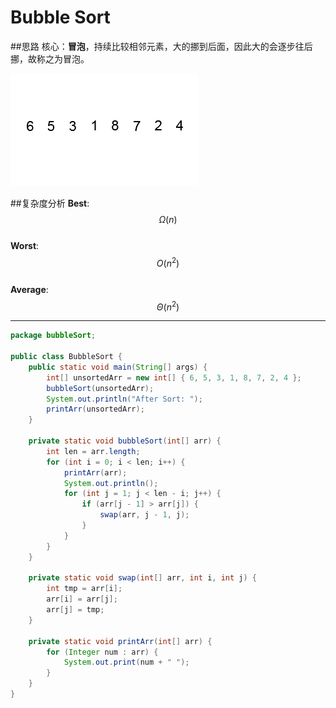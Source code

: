 # Bubble Sort

##思路
核心：**冒泡**，持续比较相邻元素，大的挪到后面，因此大的会逐步往后挪，故称之为冒泡。

![](bubble_sort.gif)

##复杂度分析
**Best**: $$\Omega (n)$$  
**Worst**: $$O(n^2)$$  
**Average**: $$\Theta(n^2)$$

------------------
```java
package bubbleSort;

public class BubbleSort {
	public static void main(String[] args) {
		int[] unsortedArr = new int[] { 6, 5, 3, 1, 8, 7, 2, 4 };
		bubbleSort(unsortedArr);
		System.out.println("After Sort: ");
		printArr(unsortedArr);
	}

	private static void bubbleSort(int[] arr) {
		int len = arr.length;
		for (int i = 0; i < len; i++) {
			printArr(arr);
			System.out.println();
			for (int j = 1; j < len - i; j++) {
				if (arr[j - 1] > arr[j]) {
					swap(arr, j - 1, j);
				}
			}
		}
	}

	private static void swap(int[] arr, int i, int j) {
		int tmp = arr[i];
		arr[i] = arr[j];
		arr[j] = tmp;
	}

	private static void printArr(int[] arr) {
		for (Integer num : arr) {
			System.out.print(num + " ");
		}
	}
}

```